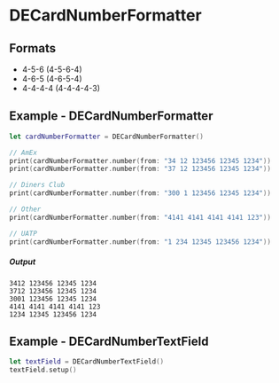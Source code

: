 # **DECardNumberFormatter**

## Formats
- 4-5-6 (4-5-6-4)
- 4-6-5 (4-6-5-4)
- 4-4-4-4 (4-4-4-4-3)

## Example - DECardNumberFormatter
```swift
let cardNumberFormatter = DECardNumberFormatter()

// AmEx
print(cardNumberFormatter.number(from: "34 12 123456 12345 1234"))
print(cardNumberFormatter.number(from: "37 12 123456 12345 1234"))

// Diners Club
print(cardNumberFormatter.number(from: "300 1 123456 12345 1234"))

// Other
print(cardNumberFormatter.number(from: "4141 4141 4141 4141 123"))

// UATP
print(cardNumberFormatter.number(from: "1 234 12345 123456 1234"))
```
##### Output
```
3412 123456 12345 1234
3712 123456 12345 1234
3001 123456 12345 1234
4141 4141 4141 4141 123
1234 12345 123456 1234
```

## Example - DECardNumberTextField
```swift
let textField = DECardNumberTextField()
textField.setup()
```
